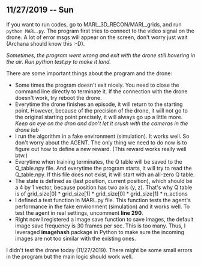 ## 11/27/2019 -- Sun
If you want to run codes, go to MARL_3D_RECON/MARL_grids, and run `python MARL.py`. The program first tries to connect to the video signal on the drone. A lot of error msgs will appear on the screen, don't worry just wait (Archana should know this :-D).

*Sometimes, the program went wrong and exit with the drone still hovering in the air. Run python test.py to make it land.*

There are some important things about the program and the drone:
- Some times the program doesn't exit nicely. You need to close the command line directly to terminate it. If the connection with the drone doesn't work, try reboot the drone.
- Everytime the drone finishes an episode, it will return to the starting point. However, because of the precision of the drone, it will not go to the original starting point precisely, it will always go up a little more. *Keep an eye on the dron and don't let it crush with the cameras in the drone lab*
- I run the algorithm in a fake environment (simulation). It works well. So don't worry about the AGENT. The only thing we need to do now is to figure out how to define a new reward. (This reward works really well btw.)
- Everytime when training terminates, the Q table will be saved to the Q_table.npy file. And everytime the program starts, it will try to read the Q_table.npy. If this file does not exist, it will start with an all-zero Q table.
- The state is defined as (last position, current position), which should be a 4 by 1 vector, because position has two axis (y, z). That's why Q table is of grid_size[0] * grid_size[1] * grid_size[0] * grid_size[1] * n_actions
- I defined a test function in MARL.py file. This function tests the agent's performance in the fake environment (simulation) and it works well. To test the agent in real settings, uncomment __line 290__.
- Right now I registered a image save function to save images, the default image save frequency is 30 frames per sec. This is too many. Thus, I leveraged __imagehash__ package in Python to make sure the incoming images are not too similar with the existing ones.

I didn't test the drone today (11/27/2019). There might be some small errors in the program but the main logic should work well.